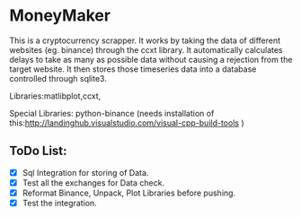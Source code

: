 # MoneyMaker
This is a cryptocurrency scrapper. It works by taking the data of different websites (eg. binance) through the ccxt library. It automatically calculates delays to take as many as possible data without causing a rejection from the target website. It then stores those timeseries data into a database controlled through sqlite3.

Libraries:matlibplot,ccxt,

Special Libraries: python-binance (needs installation of this:http://landinghub.visualstudio.com/visual-cpp-build-tools )


## ToDo List:
- [x] Sql Integration for storing of Data.
- [x] Test all the exchanges for Data check.
- [x] Reformat Binance, Unpack, Plot Libraries before pushing.
- [x] Test the integration.
